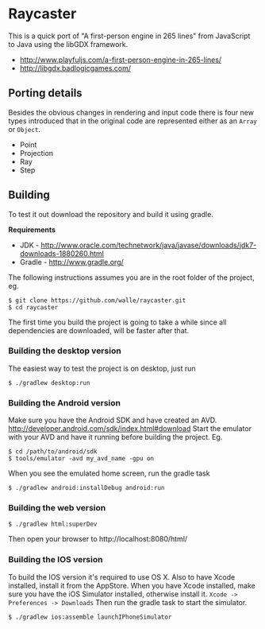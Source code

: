 # Raycaster

This is a quick port of "A first-person engine in 265 lines" from JavaScript to Java using the libGDX framework. 

* http://www.playfuljs.com/a-first-person-engine-in-265-lines/
* http://libgdx.badlogicgames.com/

## Porting details

Besides the obvious changes in rendering and input code there is four new types introduced that in the original code are represented either as an `Array` or `Object`.

* Point
* Projection
* Ray
* Step

## Building

To test it out download the repository and build it using gradle.

**Requirements**

* JDK - http://www.oracle.com/technetwork/java/javase/downloads/jdk7-downloads-1880260.html
* Gradle - http://www.gradle.org/

The following instructions assumes you are in the root folder of the project, eg.

    $ git clone https://github.com/walle/raycaster.git
    $ cd raycaster

The first time you build the project is going to take a while since all dependencies are downloaded, will be faster after that.

### Building the desktop version

The easiest way to test the project is on desktop, just run

    $ ./gradlew desktop:run

### Building the Android version

Make sure you have the Android SDK and have created an AVD. http://developer.android.com/sdk/index.html#download
Start the emulator with your AVD and have it running before building the project. Eg.

    $ cd /path/to/android/sdk
    $ tools/emulator -avd my_avd_name -gpu on
    
When you see the emulated home screen, run the gradle task

    $ ./gradlew android:installDebug android:run

### Building the web version

    $ ./gradlew html:superDev
    
Then open your browser to http://localhost:8080/html/

### Building the IOS version

To build the IOS version it's required to use OS X. Also to have Xcode installed, install it from the AppStore.
When you have Xcode installed, make sure you have the iOS Simulator installed, otherwise install it. `Xcode -> Preferences -> Downloads`
Then run the gradle task to start the simulator.

    $ ./gradlew ios:assemble launchIPhoneSimulator
